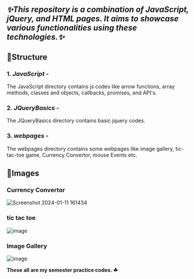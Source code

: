 ## _✨This repository is a combination of JavaScript, jQuery, and HTML pages. It aims to showcase various functionalities using these technologies.✨_

## 🚀Structure
### 1. _JavaScript_ - 
The JavaScript directory contains js codes like arrow functions, array methods, classes and objects, callbacks, promises, and API's.
### 2. _JQueryBasics_ - 
The JQueryBasics directory contains  basic jquery codes. 
### 3. _webpages_ - 
The webpages directory contains some webpages like image gallery, tic-tac-toe game, Currency Convertor, mouse Events etc.

## 🚀Images
### Currency Convertor
![Screenshot 2024-01-11 161434](https://github.com/akanshaBharti/jQuery/assets/112724805/cdc27b97-80b8-4abc-9d16-2c3f19cce3c2)

### tic tac toe 
![image](https://github.com/akanshaBharti/jQuery/assets/112724805/a5038e76-426f-4a96-871d-424244ec9972)

### Image Gallery
![image](https://github.com/akanshaBharti/jQuery/assets/112724805/ec69b51a-5343-4116-a2e4-3960ad205803)


**These all are my semester practice codes. ☘**



